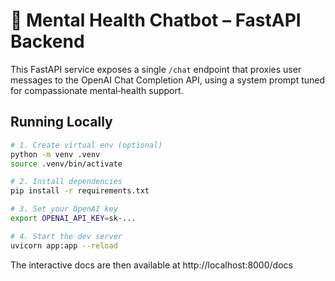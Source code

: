 
# 🧠 Mental Health Chatbot – FastAPI Backend

This FastAPI service exposes a single `/chat` endpoint that proxies user
messages to the OpenAI Chat Completion API, using a system prompt tuned
for compassionate mental‑health support.

## Running Locally

```bash
# 1. Create virtual env (optional)
python -m venv .venv
source .venv/bin/activate

# 2. Install dependencies
pip install -r requirements.txt

# 3. Set your OpenAI key
export OPENAI_API_KEY=sk-...

# 4. Start the dev server
uvicorn app:app --reload
```

The interactive docs are then available at http://localhost:8000/docs
